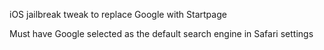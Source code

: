 iOS jailbreak tweak to replace Google with Startpage

Must have Google selected as the default search engine in Safari settings
